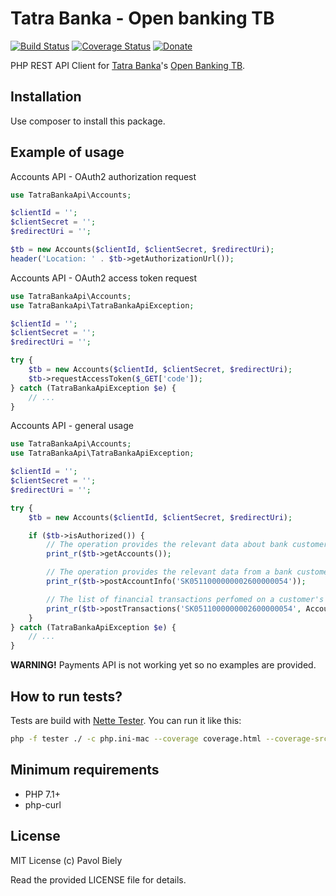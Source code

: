 # Tatra Banka - Open banking TB
[![Build Status](https://travis-ci.org/pavolbiely/tatrabanka-api.svg?branch=master)](https://travis-ci.org/pavolbiely/tatrabanka-api)
[![Coverage Status](https://coveralls.io/repos/github/pavolbiely/tatrabanka-api/badge.svg?branch=master)](https://coveralls.io/github/pavolbiely/tatrabanka-api?branch=master)
[![Donate](https://img.shields.io/badge/Donate-PayPal-green.svg)](https://www.paypal.com/cgi-bin/webscr?cmd=_s-xclick&hosted_button_id=BHZKXCWAK2NNS)

PHP REST API Client for [Tatra Banka](https://www.tatrabanka.sk/)'s [Open Banking TB](https://www.tatrabanka.sk/sk/personal/ucet-platby/elektronicke-bankovnictvo/openbankingtb.html).

## Installation

Use composer to install this package.

## Example of usage

Accounts API - OAuth2 authorization request
```php
use TatraBankaApi\Accounts;

$clientId = '';
$clientSecret = '';
$redirectUri = '';

$tb = new Accounts($clientId, $clientSecret, $redirectUri);
header('Location: ' . $tb->getAuthorizationUrl());
```

Accounts API - OAuth2 access token request
```php
use TatraBankaApi\Accounts;
use TatraBankaApi\TatraBankaApiException;

$clientId = '';
$clientSecret = '';
$redirectUri = '';

try {
    $tb = new Accounts($clientId, $clientSecret, $redirectUri);
    $tb->requestAccessToken($_GET['code']);
} catch (TatraBankaApiException $e) {
    // ...
}
```

Accounts API - general usage
```php
use TatraBankaApi\Accounts;
use TatraBankaApi\TatraBankaApiException;

$clientId = '';
$clientSecret = '';
$redirectUri = '';

try {
    $tb = new Accounts($clientId, $clientSecret, $redirectUri);

    if ($tb->isAuthorized()) {
        // The operation provides the relevant data about bank customer's accounts in form of a list.
        print_r($tb->getAccounts());

        // The operation provides the relevant data from a bank customer's account identified by IBAN.
        print_r($tb->postAccountInfo('SK0511000000002600000054'));

        // The list of financial transactions perfomed on a customer's bank account withing a date period.
        print_r($tb->postTransactions('SK0511000000002600000054', Accounts::STATUS_ALL, new \DateTime('-1 month'),  new \DateTime('now'), 1, 10));
    }
} catch (TatraBankaApiException $e) {
    // ...
}
```

**WARNING!** Payments API is not working yet so no examples are provided.

## How to run tests?
Tests are build with [Nette Tester](https://tester.nette.org/). You can run it like this:
```bash
php -f tester ./ -c php.ini-mac --coverage coverage.html --coverage-src ../src
```

## Minimum requirements
- PHP 7.1+
- php-curl

## License
MIT License (c) Pavol Biely

Read the provided LICENSE file for details.

